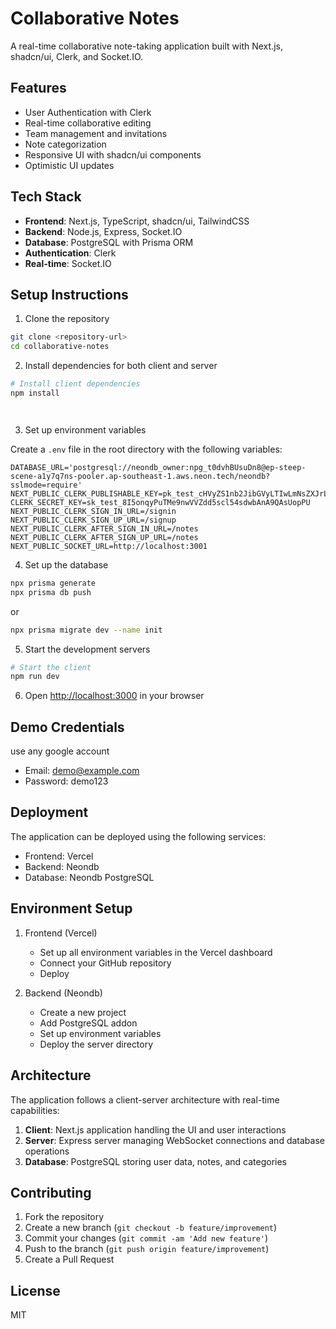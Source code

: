 # Collaborative Notes

A real-time collaborative note-taking application built with Next.js, shadcn/ui, Clerk, and Socket.IO.

## Features

- User Authentication with Clerk
- Real-time collaborative editing
- Team management and invitations
- Note categorization
- Responsive UI with shadcn/ui components
- Optimistic UI updates

## Tech Stack

- **Frontend**: Next.js, TypeScript, shadcn/ui, TailwindCSS
- **Backend**: Node.js, Express, Socket.IO
- **Database**: PostgreSQL with Prisma ORM
- **Authentication**: Clerk
- **Real-time**: Socket.IO

## Setup Instructions

1. Clone the repository

```bash
git clone <repository-url>
cd collaborative-notes
```

2. Install dependencies for both client and server

```bash
# Install client dependencies
npm install




```

3. Set up environment variables

Create a `.env` file in the root directory with the following variables:

```env
DATABASE_URL='postgresql://neondb_owner:npg_t0dvhBUsuDn8@ep-steep-scene-a1y7q7ns-pooler.ap-southeast-1.aws.neon.tech/neondb?sslmode=require'
NEXT_PUBLIC_CLERK_PUBLISHABLE_KEY=pk_test_cHVyZS1nb2JibGVyLTIwLmNsZXJrLmFjY291bnRzLmRldiQ
CLERK_SECRET_KEY=sk_test_8I5onqyPuTMe9nwVVZdd5scl54sdwbAnA9QAsUopPU
NEXT_PUBLIC_CLERK_SIGN_IN_URL=/signin
NEXT_PUBLIC_CLERK_SIGN_UP_URL=/signup
NEXT_PUBLIC_CLERK_AFTER_SIGN_IN_URL=/notes
NEXT_PUBLIC_CLERK_AFTER_SIGN_UP_URL=/notes
NEXT_PUBLIC_SOCKET_URL=http://localhost:3001
```

4. Set up the database

```bash
npx prisma generate
npx prisma db push
```

or 

```bash
npx prisma migrate dev --name init
```

5. Start the development servers

```bash
# Start the client
npm run dev
```

6. Open [http://localhost:3000](http://localhost:3000) in your browser

## Demo Credentials 

use any google account

- Email: demo@example.com
- Password: demo123

## Deployment

The application can be deployed using the following services:

- Frontend: Vercel
- Backend: Neondb
- Database: Neondb PostgreSQL

## Environment Setup

1. Frontend (Vercel)
   - Set up all environment variables in the Vercel dashboard
   - Connect your GitHub repository
   - Deploy

2. Backend (Neondb)
   - Create a new project
   - Add PostgreSQL addon
   - Set up environment variables
   - Deploy the server directory

## Architecture

The application follows a client-server architecture with real-time capabilities:

1. **Client**: Next.js application handling the UI and user interactions
2. **Server**: Express server managing WebSocket connections and database operations
3. **Database**: PostgreSQL storing user data, notes, and categories

## Contributing

1. Fork the repository
2. Create a new branch (`git checkout -b feature/improvement`)
3. Commit your changes (`git commit -am 'Add new feature'`)
4. Push to the branch (`git push origin feature/improvement`)
5. Create a Pull Request

## License

MIT
